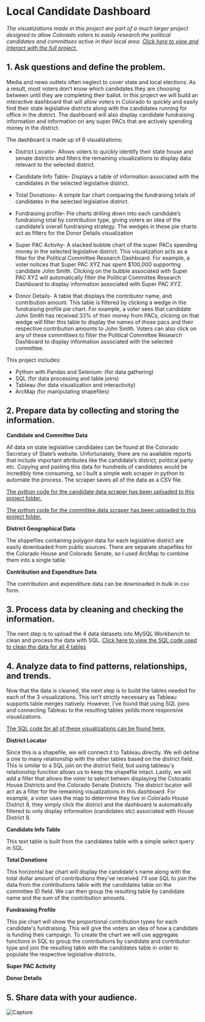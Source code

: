 # Local Candidate Dashboard

_The visualizations made in this project are part of a much larger project designed to allow Colorado voters to easily research the political candidates and committees active in their local area. [Click here to view and interact with the full project.](https://public.tableau.com/app/profile/jon.biggerstaff/viz/ColoradoPoliticalSpendingTracker/DistrictDash)_


## **1. Ask questions and define the problem.**

Media and news outlets often neglect to cover state and local elections. As a result, most voters don’t know which candidates they are choosing between until they are completing their ballot. In this project we will build an interactive dashboard that will allow voters in Colorado to quickly and easily find their state legislative districts along with the candidates running for office in the district. The dashboard will also display candidate fundraising information and information on any super PACs that are actively spending money in the district.

The dashboard is made up of 6 visualizations:

- District Locator- Allows voters to quickly identify their state house and senate districts and filters the remaining visualizations to display data relevant to the selected district.

- Candidate Info Table- Displays a table of information associated with the candidates in the selected legislative district. 

- Total Donations- A simple bar chart comparing the fundraising totals of candidates in the selected legislative district. 

- Fundraising profile- Pie charts drilling down into each candidate’s fundraising total by contribution type, giving voters an idea of the candidate’s overall fundraising strategy. The wedges in these pie charts act as filters for the Donor Details visualization

- Super PAC Activity- A stacked bubble chart of the super PACs spending money in the selected legislative district. This visualization acts as a filter for the Political Committee Research Dashboard. For example, a voter notices that Super PAC XYZ has spent $100,000 supporting candidate John Smith. Clicking on the bubble associated with Super PAC XYZ will automatically filter the Political Committee Research Dashboard to display information associated with Super PAC XYZ.

- Donor Details- A table that displays the contributor name, and contribution amount. This table is filtered by clicking a wedge in the fundraising profile pie chart. For example, a voter sees that candidate John Smith has received 33% of their money from PACs, clicking on that wedge will filter this table to display the names of those pacs and their respective contribution amounts to John Smith. Voters can also click on any of these committees to filter the Political Committee Research Dashboard to display information associated with the selected committee.

This project includes:

- Python with Pandas and Selenium: (for data gathering)
- SQL (for data processing and table joins)
- Tableau (for data visualization and interactivity)
- ArcMap (for manipulating shapefiles)

## **2. Prepare data by collecting and storing the information.**

**Candidate and Committee Data**

All data on state legislative candidates can be found at the Colorado Secretary of State’s website. Unfortunately, there are no available reports that include important attributes like the candidate’s district, political party etc. Copying and pasting this data for hundreds of candidates would be incredibly time consuming, so I built a simple web scraper in python to automate the process. The scraper saves all of the data as a CSV file. 

[The python code for the candidate data scraper has been uploaded to this project folder.](https://github.com/jonbig/Data_Science_Portfolio/blob/main/data_visualization_projects/local_candidate_dashboard/candidate_committee_scraper.py)

[The python code for the committee data scraper has been uploaded to this project folder.](https://github.com/jonbig/Data_Science_Portfolio/blob/main/data_visualization_projects/local_candidate_dashboard/committee_scraper.py)

**District Geographical Data**

The shapefiles containing polygon data for each legislative district are easily downloaded from public sources. There are separate shapefiles for the Colorado House and Colorado Senate, so I used ArcMap to combine them into a single table.

**Contribution and Expenditure Data**

The contribution and expenditure data can be downloaded in bulk in csv form. 

## **3. Process data by cleaning and checking the information.**

The next step is to upload the 4 data datasets into MySQL Workbench to clean and process the data with SQL. [Click here to view the SQL code used to clean the data for all 4 tables](https://github.com/jonbig/Data_Science_Portfolio/blob/main/data_visualization_projects/local_candidate_dashboard/local_candidate_dashboard_data_cleaning.sql)

## **4. Analyze data to find patterns, relationships, and trends.**

Now that the data is cleaned, the next step is to build the tables needed for each of the 3 visualizations. This isn't strictly necessary as Tableau supports table merges natively. However, I've found that using SQL joins and connecting Tableau to the resulting tables yeilds more responsive visualizations. 

[The SQL code for all of these visualizations can be found here.](https://github.com/jonbig/Data_Science_Portfolio/blob/main/data_visualization_projects/local_candidate_dashboard/local_candidate_dashboard_visualizations.sql)

**District Locator**

Since this is a shapefile, we will connect it to Tableau directly. We will define a one to many relationship with the other tables based on the district field. This is similar to a SQL join on the district field, but using tableau's relationship function allows us to keep the shapefile intact. Lastly, we will add a filter that allows the voter to select betwen displaying the Colorado House Districts and the Colorado Senate Districts. The district locator will act as a filter for the remaining visualizations in this dashboard. For example, a voter uses the map to determine they live in Colorado House District 8, they simply click the district and the dashboard is automatically filtered to only display information (candidates etc) associated with House District 8.

**Candidate Info Table**

This text table is built from the candidates table with a simple select query in SQL.

**Total Donations**

This horizontal bar chart will display the candidate's name along with the total dollar amount of contributions they've received. I'll use SQL to join the data from the contributions table with the candidates table on the committee ID field. We can then group the resulting table by candidate name and the sum of the contribution amounts. 

**Fundraising Profile**

This pie chart will show the proportional contribution types for each candidate's fundraising. This will give the voters an idea of how a candidate is funding their campaign. To create the chart we will use aggregate functions in SQL to group the contributions by candidate and contributor type and join the resulting table with the candidates table in order to populate the respective legislative districts.

**Super PAC Activity**

**Donor Details**


## **5. Share data with your audience.**

![Capture](https://user-images.githubusercontent.com/102785707/201451088-6da1ab7c-efba-491b-a053-028c362e02ac.PNG)

